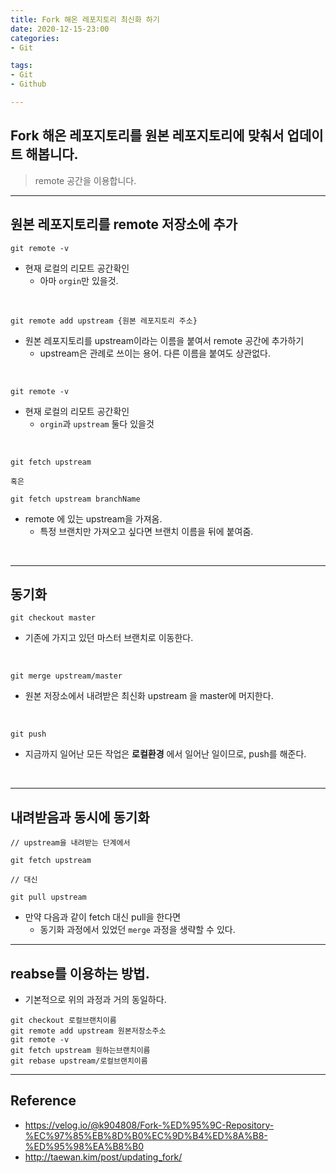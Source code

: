 ```yaml
---
title: Fork 해온 레포지토리 최신화 하기
date: 2020-12-15-23:00
categories:
- Git

tags:
- Git
- Github

---
```


## Fork 해온 레포지토리를 원본 레포지토리에 맞춰서 업데이트 해봅니다.
> remote 공간을 이용합니다.

---

## 원본 레포지토리를 remote 저장소에 추가

```console
git remote -v 
```
* 현재 로컬의 리모트 공간확인
    * 아마 `orgin`만 있을것.

<br>

```console
git remote add upstream {원본 레포지토리 주소}
```

* 원본 레포지토리를 upstream이라는 이름을 붙여서 remote 공간에 추가하기
    * upstream은 관례로 쓰이는 용어. 다른 이름을 붙여도 상관없다.

<br>

```console
git remote -v
```
* 현재 로컬의 리모트 공간확인
    * `orgin`과 `upstream` 둘다 있을것
   
<br>


```console
git fetch upstream

혹은

git fetch upstream branchName
```

* remote 에 있는 upstream을 가져옴.
    * 특정 브랜치만 가져오고 싶다면 브랜치 이름을 뒤에 붙여줌.

<br>


---

## 동기화

```console
git checkout master
```

* 기존에 가지고 있던 마스터 브랜치로 이동한다.

<br>

```console
git merge upstream/master
```

* 원본 저장소에서 내려받은 최신화 upstream 을 master에 머지한다.

<br>

```console
git push
```

* 지금까지 일어난 모든 작업은 **로컬환경** 에서 일어난 일이므로, push를 해준다.

<br>

---

## 내려받음과 동시에 동기화

```console
// upstream을 내려받는 단계에서

git fetch upstream

// 대신

git pull upstream 
```

* 만약 다음과 같이 fetch 대신 pull을 한다면
    * 동기화 과정에서 있었던 `merge` 과정을 생략할 수 있다.


---

## reabse를 이용하는 방법.

- 기본적으로 위의 과정과 거의 동일하다.

```
git checkout 로컬브랜치이름
git remote add upstream 원본저장소주소
git remote -v
git fetch upstream 원하는브랜치이름
git rebase upstream/로컬브랜치이름
```

---

## Reference
* https://velog.io/@k904808/Fork-%ED%95%9C-Repository-%EC%97%85%EB%8D%B0%EC%9D%B4%ED%8A%B8-%ED%95%98%EA%B8%B0
* http://taewan.kim/post/updating_fork/